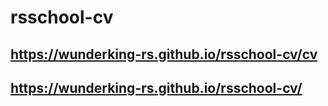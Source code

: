 # rsschool-cv
## https://wunderking-rs.github.io/rsschool-cv/cv
## https://wunderking-rs.github.io/rsschool-cv/
